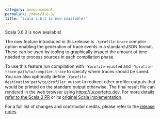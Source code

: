 ```yaml
---
category: announcement
permalink: /news/3.6.3/
title: "Scala 3.6.3 is now available!"
---
```

Scala 3.6.3 is now available!

The new feature introduced in this release is `-Yprofile-trace` compiler option enabling the generation of trace events in a standard JSON format. These can be used by tooling to graphically inspect the amount of time needed to process sources in each compilation phase.

To use this feature run compilation with `-Yprofile-enabled` and `-Yprofile-trace:path/to/compiler.trace` to specify where traces should be saved. You can also optionally define `-Yprofile-destination:path/to/profiler.output` to redirect other profiler outputs that would be printed on the standard output otherwise. The final result file can rendered in the web browser using <https://ui.perfetto.dev>.
For more details [refer to the Scala 3 PR](https://github.com/scala/scala3/pull/19897) or its [original Scala implementation](https://github.com/scala/scala/pull/7364).

For a full list of changes and contributor credits, please refer to the [release notes](https://github.com/scala/scala3/releases/tag/3.6.3).
